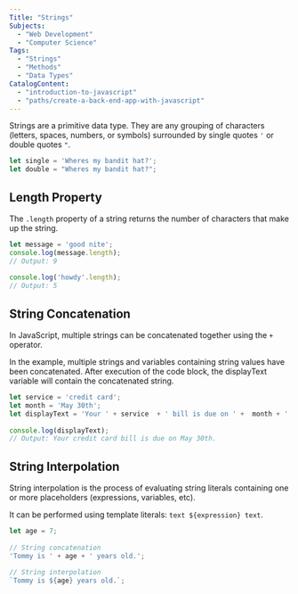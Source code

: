```yaml
---
Title: "Strings" 
Subjects: 
  - "Web Development"
  - "Computer Science"
Tags: 
  - "Strings"
  - "Methods"
  - "Data Types"
CatalogContent: 
  - "introduction-to-javascript"
  - "paths/create-a-back-end-app-with-javascript"
---
```


Strings are a primitive data type. They are any grouping of characters (letters, spaces, numbers, or symbols) surrounded by single quotes `'` or double quotes `"`.

```js
let single = 'Wheres my bandit hat?';
let double = "Wheres my bandit hat?";
```

## Length Property

The `.length` property of a string returns the number of characters that make up the string.

```js
let message = 'good nite';
console.log(message.length);
// Output: 9
 
console.log('howdy'.length);
// Output: 5
```

## String Concatenation

In JavaScript, multiple strings can be concatenated together using the `+` operator. 

In the example, multiple strings and variables containing string values have been concatenated. After execution of the code block, the displayText variable will contain the concatenated string.

```js
let service = 'credit card';
let month = 'May 30th'; 
let displayText = 'Your ' + service  + ' bill is due on ' +  month + '.';
 
console.log(displayText);
// Output: Your credit card bill is due on May 30th.
```

## String Interpolation

String interpolation is the process of evaluating string literals containing one or more placeholders (expressions, variables, etc).

It can be performed using template literals: `text ${expression} text`.

```js
let age = 7;
 
// String concatenation
'Tommy is ' + age + ' years old.';
 
// String interpolation
`Tommy is ${age} years old.`;
```
